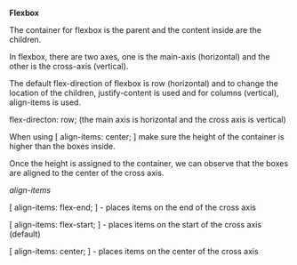 <b>Flexbox</b>

The container for flexbox is the parent and the content inside are the children. 

In flexbox, there are two axes, one is the main-axis (horizontal) and the other is the cross-axis (vertical).

The default flex-direction of flexbox is row (horizontal) and to change the location of the children, 
justify-content is used and for columns (vertical), align-items is used.

flex-directon: row;  (the main axis is horizontal and the cross axis is vertical)

When using [ align-items: center; ] make sure the height of the container is higher than the boxes inside.

Once the height is assigned to the container, we can observe that the boxes are aligned to the center of
the cross axis.

<i>align-items</i>

[ align-items: flex-end; ] - places items on the end of the cross axis

[ align-items: flex-start; ] - places items on the start of the cross axis (default)

[ align-items: center; ] - places items on the center of the cross axis

